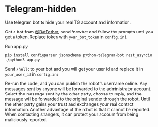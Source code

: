 # Telegram-hidden
Use telegram bot to hide your real TG account and information.

Get a bot from [@BotFather](https://t.me/botfather), send /newbot and follow the prompts until you get a token.
Replace token with ```your_bot_token``` in ```config.ini```

Run app.py
```sh
pip install configparser jsonschema python-telegram-bot nest_asyncio
./python3 app.py
```
Send ``` /hello ``` to your bot and you will get your user id and replace it in ``` your_user_id``` in ```config.ini```

Re-run the code, and you can publish the robot's username online.
Any messages sent by anyone will be forwarded to the administrator account.
Select the message sent by the other party, choose to reply, and the message will be forwarded to the original sender through the robot. Until the other party gains your trust and exchanges your real contact information.
Another advantage of the robot is that it cannot be reported. When contacting strangers, it can protect your account from being maliciously reported.
